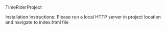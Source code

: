 TimeRiderProject

Installation Instructions:
Please run a local HTTP server in project location and navigate to index.html file